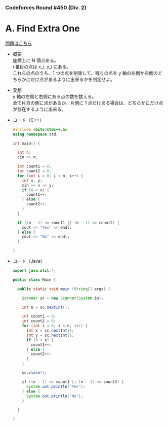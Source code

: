 ### Codeforces Round #450 (Div. 2)

# A. Find Extra One

  [問題はこちら](https://codeforces.com/problemset/problem/900/A)
  
- 概要<br>
  座標上に N 個点ある。<br>
  i 番目の点は x_i, y_i にある。<br>
  これらの点のうち、1 つの点を削除して、残りの点を y 軸の左側か右側のどちらかにだけ点があるように出来るかを判定せよ。
  
- 発想<br>
  y 軸の左側と右側にある点の数を数える。<br>
  全て片方の側に点があるか、片側に 1 点だけある場合は、どちらかにだけ点が存在するように出来る。
  
  
- コード（C++）

  ```cpp
  #include <bits/stdc++.h>
  using namespace std;

  int main() {

    int n;
    cin >> n;

    int count1 = 0;
    int count2 = 0;
    for (int i = 0; i < n; i++) {
      int x, y;
      cin >> x >> y;
      if (0 < x) {
        count1++;
      } else {
        count2++;
      }
    }

    if ((n - 1) <= count1 || (n - 1) <= count2) {
      cout << "Yes" << endl;
    } else {
      cout << "No" << endl;
    }

  }
  ```
  
- コード（Java）

  ```java
  import java.util.*;

  public class Main {

    public static void main (String[] args) {

      Scanner sc = new Scanner(System.in);

      int n = sc.nextInt();

      int count1 = 0;
      int count2 = 0;
      for (int i = 0; i < n; i++) {
        int x = sc.nextInt();
        int y = sc.nextInt();
        if (0 < x) {
          count1++;
        } else {
          count2++;
        }
      }

      sc.close();

      if ((n - 1) <= count1 || (n - 1) <= count2) {
        System.out.println("Yes");
      } else {
        System.out.println("No");
      }

    }

  }
  ```
    